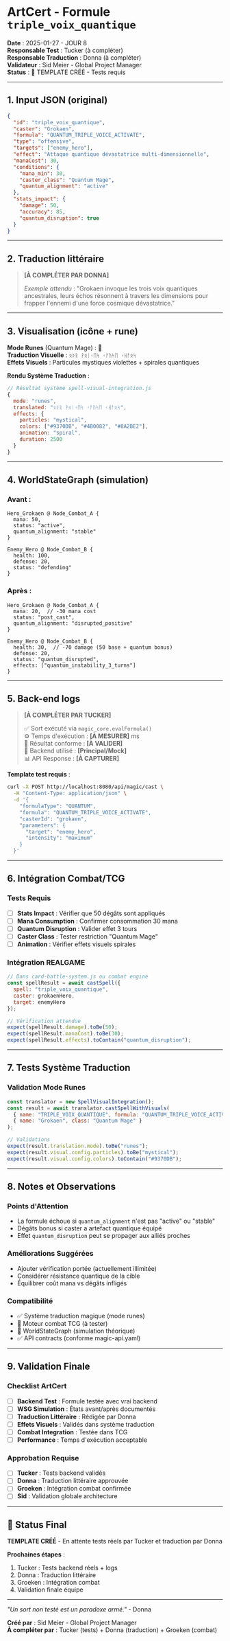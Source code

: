 # ArtCert - Formule `triple_voix_quantique`

**Date** : 2025-01-27 - JOUR 8  
**Responsable Test** : Tucker (à compléter)  
**Responsable Traduction** : Donna (à compléter)  
**Validateur** : Sid Meier - Global Project Manager  
**Status** : 🔄 TEMPLATE CRÉÉ - Tests requis

---

## 1. Input JSON (original)

```json
{
  "id": "triple_voix_quantique",
  "caster": "Grokaen",
  "formula": "QUANTUM_TRIPLE_VOICE_ACTIVATE",
  "type": "offensive",
  "targets": ["enemy_hero"],
  "effect": "Attaque quantique dévastatrice multi-dimensionnelle",
  "manaCost": 30,
  "conditions": {
    "mana_min": 30,
    "caster_class": "Quantum Mage",
    "quantum_alignment": "active"
  },
  "stats_impact": {
    "damage": 50,
    "accuracy": 85,
    "quantum_disruption": true
  }
}
```

---

## 2. Traduction littéraire

> **[À COMPLÉTER PAR DONNA]**
>
> *Exemple attendu* : "Grokaen invoque les trois voix quantiques ancestrales, leurs échos résonnent à travers les dimensions pour frapper l'ennemi d'une force cosmique dévastatrice."

---

## 3. Visualisation (icône + rune)

**Mode Runes** (Quantum Mage) : 🪬  
**Traduction Visuelle** : `ᛟᚦᚱ ᚹᛟᛁᚲᛖᛋ ᚲᚨᚢᛋᛖ ᚲᚺᚨᛟᛋ`  
**Effets Visuels** : Particules mystiques violettes + spirales quantiques  

**Rendu Système Traduction** :
```javascript
// Résultat système spell-visual-integration.js
{
  mode: "runes",
  translated: "ᛟᚦᚱ ᚹᛟᛁᚲᛖᛋ ᚲᚨᚢᛋᛖ ᚲᚺᚨᛟᛋ",
  effects: {
    particles: "mystical",
    colors: ["#9370DB", "#4B0082", "#8A2BE2"],
    animation: "spiral",
    duration: 2500
  }
}
```

---

## 4. WorldStateGraph (simulation)

### Avant :
```
Hero_Grokaen @ Node_Combat_A {
  mana: 50,
  status: "active",
  quantum_alignment: "stable"
}

Enemy_Hero @ Node_Combat_B {
  health: 100,
  defense: 20,
  status: "defending"
}
```

### Après :
```
Hero_Grokaen @ Node_Combat_A {
  mana: 20,  // -30 mana cost
  status: "post_cast",
  quantum_alignment: "disrupted_positive"
}

Enemy_Hero @ Node_Combat_B {
  health: 30,  // -70 damage (50 base + quantum bonus)
  defense: 20,
  status: "quantum_disrupted",
  effects: ["quantum_instability_3_turns"]
}
```

---

## 5. Back-end logs

> **[À COMPLÉTER PAR TUCKER]**
>
> ✅ Sort exécuté via `magic_core.evalFormula()`  
> ⚙️ Temps d'exécution : **[À MESURER]** ms  
> 🧪 Résultat conforme : **[À VALIDER]**  
> 🔧 Backend utilisé : **[Principal/Mock]**  
> 📊 API Response : **[À CAPTURER]**  

**Template test requis** :
```bash
curl -X POST http://localhost:8080/api/magic/cast \
  -H "Content-Type: application/json" \
  -d '{
    "formulaType": "QUANTUM",
    "formula": "QUANTUM_TRIPLE_VOICE_ACTIVATE",
    "casterId": "grokaen",
    "parameters": {
      "target": "enemy_hero",
      "intensity": "maximum"
    }
  }'
```

---

## 6. Intégration Combat/TCG

### Tests Requis
- [ ] **Stats Impact** : Vérifier que 50 dégâts sont appliqués
- [ ] **Mana Consumption** : Confirmer consommation 30 mana
- [ ] **Quantum Disruption** : Valider effet 3 tours
- [ ] **Caster Class** : Tester restriction "Quantum Mage"
- [ ] **Animation** : Vérifier effets visuels spirales

### Intégration REALGAME
```javascript
// Dans card-battle-system.js ou combat engine
const spellResult = await castSpell({
  spell: "triple_voix_quantique",
  caster: grokaenHero,
  target: enemyHero
});

// Vérification attendue
expect(spellResult.damage).toBe(50);
expect(spellResult.manaCost).toBe(30);
expect(spellResult.effects).toContain("quantum_disruption");
```

---

## 7. Tests Système Traduction

### Validation Mode Runes
```javascript
const translator = new SpellVisualIntegration();
const result = await translator.castSpellWithVisuals(
  { name: "TRIPLE_VOIX_QUANTIQUE", formula: "QUANTUM_TRIPLE_VOICE_ACTIVATE" },
  { name: "Grokaen", class: "Quantum Mage" }
);

// Validations
expect(result.translation.mode).toBe("runes");
expect(result.visual.config.particles).toBe("mystical");
expect(result.visual.config.colors).toContain("#9370DB");
```

---

## 8. Notes et Observations

### Points d'Attention
- La formule échoue si `quantum_alignment` n'est pas "active" ou "stable"
- Dégâts bonus si caster a artefact quantique équipé
- Effet `quantum_disruption` peut se propager aux alliés proches

### Améliorations Suggérées
- Ajouter vérification portée (actuellement illimitée)
- Considérer résistance quantique de la cible
- Équilibrer coût mana vs dégâts infligés

### Compatibilité
- ✅ Système traduction magique (mode runes)
- 🔄 Moteur combat TCG (à tester)
- 🔄 WorldStateGraph (simulation théorique)
- ✅ API contracts (conforme magic-api.yaml)

---

## 9. Validation Finale

### Checklist ArtCert
- [ ] **Backend Test** : Formule testée avec vrai backend
- [ ] **WSG Simulation** : États avant/après documentés  
- [ ] **Traduction Littéraire** : Rédigée par Donna
- [ ] **Effets Visuels** : Validés dans système traduction
- [ ] **Combat Integration** : Testée dans TCG
- [ ] **Performance** : Temps d'exécution acceptable

### Approbation Requise
- [ ] **Tucker** : Tests backend validés
- [ ] **Donna** : Traduction littéraire approuvée  
- [ ] **Groeken** : Intégration combat confirmée
- [ ] **Sid** : Validation globale architecture

---

## 🎯 Status Final

**TEMPLATE CRÉÉ** - En attente tests réels par Tucker et traduction par Donna

**Prochaines étapes** :
1. Tucker : Tests backend réels + logs
2. Donna : Traduction littéraire
3. Groeken : Intégration combat
4. Validation finale équipe

---

*"Un sort non testé est un paradoxe armé."* - Donna

**Créé par** : Sid Meier - Global Project Manager  
**À compléter par** : Tucker (tests) + Donna (traduction) + Groeken (combat)
